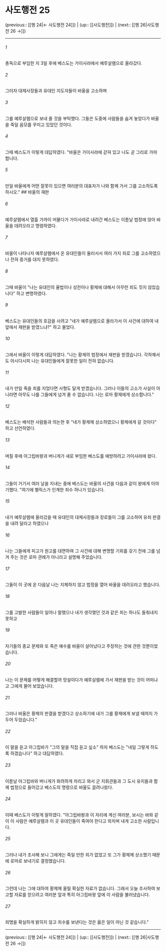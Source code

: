 # 사도행전 25

(previous:: [[행 24|← 사도행전 24]]) | (up:: [[사도행전]]) | (next:: [[행 26|사도행전 26 →]])

***




###### 1 

총독으로 부임한 지 3일 후에 베스도는 가이사랴에서 예루살렘으로 올라갔다. 



###### 2 

그러자 대제사장들과 유대인 지도자들이 바울을 고소하며 



###### 3 

그를 예루살렘으로 보내 줄 것을 부탁했다. 그들은 도중에 사람들을 숨겨 놓았다가 바울을 죽일 음모를 꾸미고 있었던 것이다. 



###### 4 

그때 베스도가 이렇게 대답하였다. "바울은 가이사랴에 갇혀 있고 나도 곧 그리로 가야 합니다. 



###### 5 

만일 바울에게 어떤 잘못이 있으면 여러분의 대표자가 나와 함께 가서 그를 고소하도록 하시오." ## 바울의 재판 



###### 6 

예루살렘에서 열흘 가까이 머물다가 가이사랴로 내려간 베스도는 이튿날 법정에 앉아 바울을 데려오라고 명령하였다. 



###### 7 

바울이 나타나자 예루살렘에서 온 유대인들이 둘러서서 여러 가지 죄로 그를 고소하였으나 전혀 증거를 대지 못하였다. 



###### 8 

그때 바울이 "나는 유대인의 율법이나 성전이나 황제에 대해서 아무런 죄도 짓지 않았습니다" 하고 변명하였다. 



###### 9 

베스도는 유대인들의 호감을 사려고 "네가 예루살렘으로 올라가서 이 사건에 대하여 내 앞에서 재판을 받겠느냐?" 하고 물었다. 



###### 10 

그래서 바울이 이렇게 대답하였다. "나는 황제의 법정에서 재판을 받겠습니다. 각하께서도 아시다시피 나는 유대인들에게 잘못한 일이 전혀 없습니다. 



###### 11 

내가 만일 죽을 죄를 지었다면 사형도 달게 받겠습니다. 그러나 이들의 고소가 사실이 아니라면 아무도 나를 그들에게 넘겨 줄 수 없습니다. 나는 로마 황제에게 상소합니다." 



###### 12 

베스도는 배석한 사람들과 의논한 후 "네가 황제께 상소하였으니 황제에게 갈 것이다" 하고 선언하였다. 



###### 13 

며칠 후에 아그립바왕과 버니게가 새로 부임한 베스도를 예방하려고 가이사랴에 왔다. 



###### 14 

그들이 거기서 여러 날을 지내는 중에 베스도는 바울의 사건을 다음과 같이 왕에게 이야기했다. "여기에 벨릭스가 인계한 죄수 하나가 있습니다. 



###### 15 

내가 예루살렘에 올라갔을 때 유대인의 대제사장들과 장로들이 그를 고소하여 유죄 판결을 내려 달라고 하였으나 



###### 16 

나는 그들에게 피고가 원고를 대면하여 그 사건에 대해 변명할 기회를 갖기 전에 그를 넘겨 주는 것은 로마 관례가 아니라고 설명해 주었습니다. 



###### 17 

그들이 이 곳에 온 다음날 나는 지체하지 않고 법정을 열어 바울을 데려오라고 했습니다. 



###### 18 

그를 고발한 사람들이 일어나 말했으나 내가 생각했던 것과 같은 죄는 하나도 들춰내지 못하고 



###### 19 

자기들의 종교 문제와 또 죽은 예수를 바울이 살아났다고 주장하는 것에 관한 것뿐이었습니다. 



###### 20 

나는 이 문제를 어떻게 해결할까 망설이다가 예루살렘에 가서 재판을 받는 것이 어떠냐고 그에게 물어 보았습니다. 



###### 21 

그러나 바울은 황제의 판결을 받겠다고 상소하기에 내가 그를 황제에게 보낼 때까지 가두어 두었습니다." 



###### 22 

이 말을 듣고 아그립바가 "그의 말을 직접 듣고 싶소" 하자 베스도는 "내일 그렇게 하도록 하겠습니다" 하고 대답하였다. 



###### 23 

이튿날 아그립바와 버니게가 화려하게 차리고 와서 군 지휘관들과 그 도시 유지들과 함께 법정으로 들어갔고 베스도의 명령으로 바울도 끌려나왔다. 



###### 24 

이때 베스도가 이렇게 말하였다. "아그립바왕과 이 자리에 계신 여러분, 보시는 바와 같이 이 사람은 예루살렘과 이 곳 유대인들이 죽여야 한다고 외치며 내게 고소한 사람입니다. 



###### 25 

그러나 내가 조사해 보니 그에게는 죽일 만한 죄가 없었고 또 그가 황제께 상소했기 때문에 로마로 보내기로 결정했습니다. 



###### 26 

그런데 나는 그에 대하여 황제께 올릴 확실한 자료가 없습니다. 그래서 오늘 조사하여 보고할 자료를 얻으려고 여러분 앞과 특히 아그립바왕 앞에 이 사람을 불러냈습니다. 



###### 27 

죄명을 확실하게 밝히지 않고 죄수를 보낸다는 것은 옳은 일이 아닌 것 같습니다."

***

(previous:: [[행 24|← 사도행전 24]]) | (up:: [[사도행전]]) | (next:: [[행 26|사도행전 26 →]])
